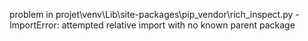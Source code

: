 problem in projet\venv\Lib\site-packages\pip\_vendor\rich\_inspect.py - ImportError: attempted relative import with no known parent package
